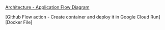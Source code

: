 [Architecture - Application Flow Diagram](/artifacts/arch/architecture-diagram.png)

[Github Flow action - Create container and deploy it in Google Cloud Run]
[Docker File]